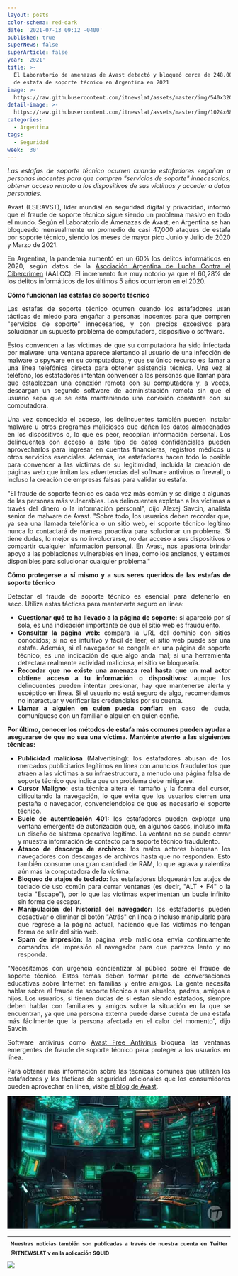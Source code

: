 ```yaml
---
layout: posts
color-schema: red-dark
date: '2021-07-13 09:12 -0400'
published: true
superNews: false
superArticle: false
year: '2021'
title: >-
  El Laboratorio de amenazas de Avast detectó y bloqueó cerca de 248.000 ataques
  de estafa de soporte técnico en Argentina en 2021
image: >-
  https://raw.githubusercontent.com/itnewslat/assets/master/img/540x320/Amenazas-industriales-p.jpg
detail-image: >-
  https://raw.githubusercontent.com/itnewslat/assets/master/img/1024x680/Amenazas-industriales-g.jpg
categories:
  - Argentina
tags:
  - Seguridad
week: '30'
---
```

<p style="text-align: justify;"><em>Las estafas de soporte técnico ocurren cuando estafadores engañan a personas inocentes para que compren "servicios de soporte" innecesarios, obtener acceso remoto a los dispositivos de sus víctimas y acceder a datos personales.</em></p>
<p style="text-align: justify;">Avast (LSE:AVST), líder mundial en seguridad digital y privacidad, informó que el fraude de soporte técnico sigue siendo un problema masivo en todo el mundo. Según el Laboratorio de Amenazas de Avast, en Argentina se han bloqueado mensualmente un promedio de casi 47,000 ataques de estafa por soporte técnico, siendo los meses de mayor pico Junio y Julio de 2020 y Marzo de 2021.</p>
<p style="text-align: justify;">En Argentina, la pandemia aumentó en un 60% los delitos informáticos en 2020, según datos de la <a href="https://www.cibercrimen.org.ar/">Asociación Argentina de Lucha Contra el Cibercrimen</a> (AALCC). El incremento fue muy notorio ya que el 60,28% de los delitos informáticos de los últimos 5 años ocurrieron en el 2020.</p>
<p style="text-align: justify;"><strong>Cómo funcionan las estafas de soporte técnico</strong></p>
<p style="text-align: justify;">Las estafas de soporte técnico ocurren cuando los estafadores usan tácticas de miedo para engañar a personas inocentes para que compren "servicios de soporte" innecesarios, y con precios excesivos para solucionar un supuesto problema de computadora, dispositivo o software.</p>
<p style="text-align: justify;">Estos convencen a las víctimas de que su computadora ha sido infectada por malware: una ventana aparece alertando al usuario de una infección de malware o spyware en su computadora, y que su único recurso es llamar a una línea telefónica directa para obtener asistencia técnica. Una vez al teléfono, los estafadores intentan convencer a las personas que llaman para que establezcan una conexión remota con su computadora y, a veces, descargan un segundo software de administración remota sin que el usuario sepa que se está manteniendo una conexión constante con su computadora.</p>
<p style="text-align: justify;">Una vez concedido el acceso, los delincuentes también pueden instalar malware u otros programas maliciosos que dañen los datos almacenados en los dispositivos o, lo que es peor, recopilan información personal. Los delincuentes con acceso a este tipo de datos confidenciales pueden aprovecharlos para ingresar en cuentas financieras, registros médicos u otros servicios esenciales. Además, los estafadores hacen todo lo posible para convencer a las víctimas de su legitimidad, incluida la creación de páginas web que imitan las advertencias del software antivirus o firewall, o incluso la creación de empresas falsas para validar su estafa.</p>
<p style="text-align: justify;">"El fraude de soporte técnico es cada vez más común y se dirige a algunas de las personas más vulnerables. Los delincuentes explotan a las víctimas a través del dinero o la información personal", dijo Alexej Savcin, analista senior de malware de Avast. "Sobre todo, los usuarios deben recordar que, ya sea una llamada telefónica o un sitio web, el soporte técnico legítimo nunca lo contactará de manera proactiva para solucionar un problema. Si tiene dudas, lo mejor es no involucrarse, no dar acceso a sus dispositivos o compartir cualquier información personal. En Avast, nos apasiona brindar apoyo a las poblaciones vulnerables en línea, como los ancianos, y estamos disponibles para solucionar cualquier problema."</p>
<p style="text-align: justify;"><strong>Cómo protegerse a sí mismo y a sus seres queridos de las estafas de soporte técnico</strong></p>
<p style="text-align: justify;">Detectar el fraude de soporte técnico es esencial para detenerlo en seco. Utiliza estas tácticas para mantenerte seguro en línea:</p>

<ul style="text-align: justify;">
	<li><strong>Cuestionar qué te ha llevado a la página de soporte:</strong> si apareció por sí sola, es una indicación importante de que el sitio web es fraudulento.</li>
	<li><strong>Consultar la página web: </strong>compara la URL del dominio con sitios conocidos; si no es intuitivo y fácil de leer, el sitio web puede ser una estafa. Además, si el navegador se congela en una página de soporte técnico, es una indicación de que algo anda mal; si una herramienta detectara realmente actividad maliciosa, el sitio se bloquearía.</li>
	<li><strong>Recordar que no existe una amenaza real hasta que un mal actor obtiene acceso a tu información o dispositivos:</strong> aunque los delincuentes pueden intentar presionar, hay que mantenerse alerta y escéptico en línea. Si el usuario no está seguro de algo, recomendamos no interactuar y verificar las credenciales por su cuenta.</li>
	<li><strong>Llamar a alguien en quien pueda confiar:</strong> en caso de duda, comuníquese con un familiar o alguien en quien confíe.</li>
</ul>
<p style="text-align: justify;"><strong>Por último, conocer los métodos de estafa más comunes pueden ayudar a asegurarse de que no sea una víctima. </strong><strong>Manténte atento a las siguientes técnicas:</strong></p>

<ul style="text-align: justify;">
	<li><strong>Publicidad maliciosa</strong> (Malvertising): los estafadores abusan de los mercados publicitarios legítimos en línea con anuncios fraudulentos que atraen a las víctimas a su infraestructura, a menudo una página falsa de soporte técnico que indica que un problema debe mitigarse.</li>
	<li><strong>Cursor Maligno:</strong> esta técnica altera el tamaño y la forma del cursor, dificultando la navegación, lo que evita que los usuarios cierren una pestaña o navegador, convenciendolos de que es necesario el soporte técnico.</li>
	<li><strong>Bucle de autenticación 401:</strong> los estafadores pueden explotar una ventana emergente de autorización que, en algunos casos, incluso imita un diseño de sistema operativo legítimo. La ventana no se puede cerrar y muestra información de contacto para soporte técnico fraudulento.</li>
	<li><strong>Atasco de descarga de archivos:</strong> los malos actores bloquean los navegadores con descargas de archivos hasta que no responden. Esto también consume una gran cantidad de RAM, lo que agrava y ralentiza aún más la computadora de la víctima.</li>
	<li><strong>Bloqueo de atajos de teclado:</strong> los estafadores bloquearán los atajos de teclado de uso común para cerrar ventanas (es decir, "ALT + F4" o la tecla "Escape"), por lo que las víctimas experimentan un bucle infinito sin forma de escapar.</li>
	<li><strong>Manipulación del historial del navegador:</strong> los estafadores pueden desactivar o eliminar el botón "Atrás" en línea o incluso manipularlo para que regrese a la página actual, haciendo que las víctimas no tengan forma de salir del sitio web.</li>
	<li><strong>Spam de impresión: </strong>la página web maliciosa envía continuamente comandos de impresión al navegador para que parezca lento y no responda.</li>
</ul>
<p style="text-align: justify;">“Necesitamos con urgencia concientizar al público sobre el fraude de soporte técnico. Estos temas deben formar parte de conversaciones educativas sobre Internet en familias y entre amigos. La gente necesita hablar sobre el fraude de soporte técnico a sus abuelos, padres, amigos e hijos. Los usuarios, si tienen dudas de si están siendo estafados, siempre deben hablar con familiares y amigos sobre la situación en la que se encuentran, ya que una persona externa puede darse cuenta de una estafa más fácilmente que la persona afectada en el calor del momento”, dijo Savcin.</p>
<p style="text-align: justify;">Software antivirus como <a href="http://www.avast.com/">Avast Free Antivirus</a> bloquea las ventanas emergentes de fraude de soporte técnico para proteger a los usuarios en línea.</p>
<p style="text-align: justify;">Para obtener más información sobre las técnicas comunes que utilizan los estafadores y las tácticas de seguridad adicionales que los consumidores pueden aprovechar en línea, visite <a href="https://blog.avast.com/es/tech-support-fraud-avast">el blog de Avast</a>.</p>

![](https://raw.githubusercontent.com/itnewslat/assets/master/img/540x320/Amenazas-industriales-p.jpg)

<table style="height: 42px;" width="569">
<tbody>
<tr>
<td style="text-align: justify;"><sub><strong>Nuestras noticias también son publicadas a través de nuestra cuenta en Twitter <a href="https://twitter.com/itnewslat?lang=es">@ITNEWSLAT</a> y en la aplicación <a href="https://squidapp.co/en/">SQUID</a></strong></sub></td>
</tr>
</tbody>
</table>

<img src="https://tracker.metricool.com/c3po.jpg?hash=56f88a41e39ab42c063cc51676587a04"/>


